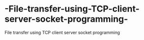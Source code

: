 # -File-transfer-using-TCP-client-server-socket-programming-
File transfer using TCP client server socket programming 
